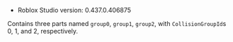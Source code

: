 * Roblox Studio version: 0.437.0.406875

Contains three parts named `group0`, `group1`, `group2`, with `CollisionGroupId`s 0, 1, and 2, respectively.
